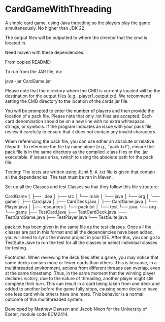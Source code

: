 # CardGameWithThreading
A simple card game, using Java threading so the players play the game simultaneously.
No higher than JDK 22

The output files will be outputted to where the director that the cmd is located in. 

Need maven with these dependencies:



From copied README:

To run from the JAR file, do:

java -jar CardGame.jar

Please note that the directory where the CMD is currently located will be the destination for the output files (e.g., player1_output.txt). We recommend setting the CMD directory to the location of the cards.jar file.

You will be prompted to enter the number of players and then provide the location of a pack file. Please note that only .txt files are accepted. Each card denomination should be on a new line with no extra whitespace, strings, or symbols. If the program indicates an issue with your pack file, review it carefully to ensure that it does not contain any invalid characters.

When referencing the pack file, you can use either an absolute or relative filepath. To reference the file by name alone (e.g., "pack.txt"), ensure the pack file is in the same directory as the compiled .class files or the .jar executable. If issues arise, switch to using the absolute path for the pack file.

Testing:
The tests are written using JUnit 5. A .txt file is given that contain all the dependencies. The test must be ran in Maven.

Set up all the Classes and test Classes so that they follow this file structure:

CardGame
│
├── .idea
│
├── src
│   └── main
│       └── java
│           └── org
│               └── game
│                   ├── Card.java
│                   ├── CardDeck.java
│                   ├── CardGame.java
│                   └── Player.java
│
├── resources
│   └── pack.txt
│
└── test
    └── java
        └── org
            └── game
                ├── TestCard.java
                ├── TestCardDeck.java
                ├── TestCardGame.java
                ├── TestPlayer.java
                └── TestSuite.java

pack.txt has been given in the same file as the test classes.
Once all the classes are put in this format and all the dependencies have been added, you will need to sync the maven project in your IDE.
After this, you can go to TestSuite.Jave to run the test for all the classes or select individual classes for testing.

Footnotes:
When reviewing the deck files after a game, you may notice that some decks contain more or fewer cards than others. This is because, in a multithreaded environment, actions from different threads can overlap, even at the same timestamp. Thus, in the same moment that the winning player declares victory, due to the nature of threading, another player might still complete their turn. This can result in a card being taken from one deck and added to another before the game fully stops, causing some decks to have one less card while others have one more. This behavior is a normal outcome of this multithreaded system.

Developed by Matthew Dawson and Jacob Nixon for the University of Exeter, module code ECM2414.
